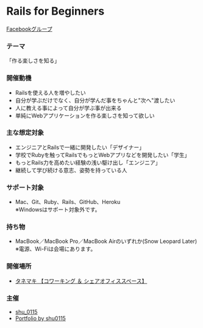 # Rails for Beginners

<a href="https://www.facebook.com/groups/rails4beginners/" target="_blank">Facebookグループ</a>

### テーマ

「作る楽しさを知る」

### 開催動機

* Railsを使える人を増やしたい
* 自分が学ぶだけでなく、自分が学んだ事をちゃんと"次へ"渡したい
* 人に教える事によって自分が学ぶ事が出来る
* 単純にWebアプリケーションを作る楽しさを知って欲しい

### 主な想定対象

* エンジニアとRailsで一緒に開発したい「デザイナー」
* 学校でRubyを触ってRailsでもっとWebアプリなどを開発したい「学生」
* もっとRails力を高めたい経験の浅い駆け出し「エンジニア」
* 継続して学び続ける意志、姿勢を持っている人

### サポート対象

* Mac、Git、Ruby、Rails、GitHub、Heroku  
  ※Windowsはサポート対象外です。

### 持ち物

* MacBook／MacBook Pro／MacBook Airのいずれか(Snow Leopard Later)  
  ※電源、Wi-Fiは会場にあります。

### 開催場所

* <a href="http://tane-maki.net/" target="_blank">タネマキ 【コワーキング ＆ シェアオフィススペース】</a>

### 主催

* <a href="https://github.com/shu0115" target="_blank">shu_0115</a>
* <a href="http://shu0115.github.com/portfolio/" target="_blank">Portfolio by shu0115</a>
